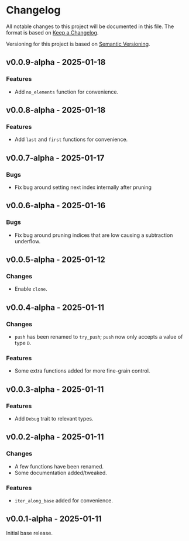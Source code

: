 # Changelog

All notable changes to this project will be documented in this file. The format is based on
[Keep a Changelog](https://keepachangelog.com/en/1.0.0/).

Versioning for this project is based on [Semantic Versioning](https://semver.org/spec/v2.0.0.html).

## v0.0.9-alpha - 2025-01-18

### Features

- Add `no_elements` function for convenience.

## v0.0.8-alpha - 2025-01-18

### Features

- Add `last` and `first` functions for convenience.

## v0.0.7-alpha - 2025-01-17

### Bugs

- Fix bug around setting next index internally after pruning

## v0.0.6-alpha - 2025-01-16

### Bugs

- Fix bug around pruning indices that are low causing a subtraction underflow.

## v0.0.5-alpha - 2025-01-12

### Changes

- Enable `clone`.

## v0.0.4-alpha - 2025-01-11

### Changes

- `push` has been renamed to `try_push`; `push` now only accepts a value of type `D`.

### Features

- Some extra functions added for more fine-grain control.

## v0.0.3-alpha - 2025-01-11

### Features

- Add `Debug` trait to relevant types.

## v0.0.2-alpha - 2025-01-11

### Changes

- A few functions have been renamed.
- Some documentation added/tweaked.

### Features

- `iter_along_base` added for convenience.

## v0.0.1-alpha - 2025-01-11

Initial base release.
